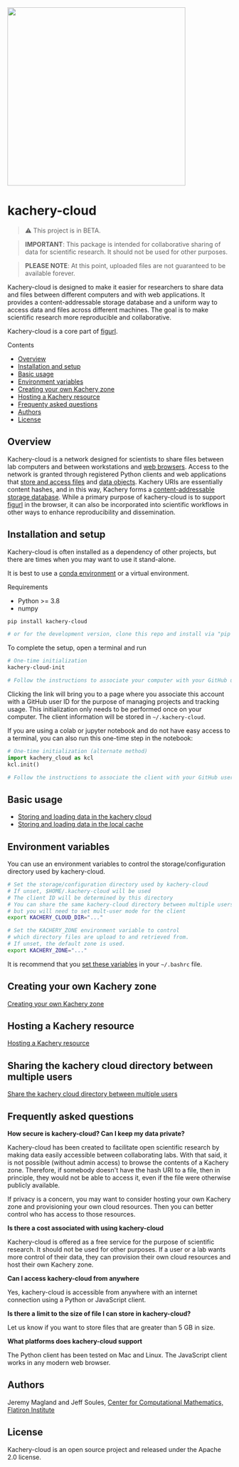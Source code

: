 <img src="https://user-images.githubusercontent.com/3679296/161265718-1127dd6a-a7c4-419b-b9e0-915740c418bc.svg" width="400px" />

# kachery-cloud

> :warning: This project is in BETA.

> **IMPORTANT**: This package is intended for collaborative sharing of data for scientific research. It should not be used for other purposes.

> **PLEASE NOTE**: At this point, uploaded files are not guaranteed to be available forever.

Kachery-cloud is designed to make it easier for researchers to share data and files between different computers and with web applications. It provides a content-addressable storage database and a uniform way to access data and files across different machines. The goal is to make scientific research more reproducible and collaborative.

Kachery-cloud is a core part of [figurl](https://github.com/flatironinstitute/figurl).

Contents

* [Overview](#overview)
* [Installation and setup](#installation-and-setup)
* [Basic usage](#basic-usage)
* [Environment variables](#environment-variables)
* [Creating your own Kachery zone](./doc/create_kachery_zone.md)
* [Hosting a Kachery resource](https://github.com/scratchrealm/kachery-resource/blob/main/README.md)
* [Frequenty asked questions](#frequently-asked-questions)
* [Authors](#authors)
* [License](#license)
## Overview

Kachery-cloud is a network designed for scientists to share files between lab computers and between workstations and [web browsers](https://github.com/flatironinstitute/figurl). Access to the network is granted through registered Python clients and web applications that [store and access files](doc/store_load_data.md) and [data objects](doc/store_load_data.md). Kachery URIs are essentially content hashes, and in this way, Kachery forms a [content-addressable storage database](https://gist.github.com/magland/e41b6c0823fe308c6e4176a54cfbdbe9). While a primary purpose of kachery-cloud is to support [figurl](https://github.com/flatironinstitute/figurl) in the browser, it can also be incorporated into scientific workflows in other ways to enhance reproducibility and dissemination.

## Installation and setup

Kachery-cloud is often installed as a dependency of other projects, but there are times when you may want to use it stand-alone.

It is best to use a [conda environment](https://gist.github.com/magland/7f3fecc6cdcd3fae99868c10f6b585c7) or a virtual environment.

Requirements
* Python >= 3.8
* numpy

```bash
pip install kachery-cloud

# or for the development version, clone this repo and install via "pip install -e ."
```

To complete the setup, open a terminal and run 

```bash
# One-time initialization
kachery-cloud-init

# Follow the instructions to associate your computer with your GitHub user on the kachery-cloud network
```

Clicking the link will bring you to a page where you associate this account with a GitHub user ID for the purpose of managing projects and tracking usage. This initialization only needs to be performed once on your computer. The client information will be stored in `~/.kachery-cloud`.

If you are using a colab or jupyter notebook and do not have easy access to a terminal, you can also run this one-time step in the notebook:

```python
# One-time initialization (alternate method)
import kachery_cloud as kcl
kcl.init()

# Follow the instructions to associate the client with your GitHub user on the kachery-cloud network
```

## Basic usage

* [Storing and loading data in the kachery cloud](doc/store_load_data.md)
* [Storing and loading data in the local cache](doc/store_load_data_local.md)

## Environment variables

You can use an environment variables to control the storage/configuration directory used by kachery-cloud.

```bash
# Set the storage/configuration directory used by kachery-cloud
# If unset, $HOME/.kachery-cloud will be used
# The client ID will be determined by this directory
# You can share the same kachery-cloud directory between multiple users,
# but you will need to set mult-user mode for the client
export KACHERY_CLOUD_DIR="..."

# Set the KACHERY_ZONE environment variable to control
# which directory files are upload to and retrieved from.
# If unset, the default zone is used.
export KACHERY_ZONE="..."
```

It is recommend that you [set these variables](https://gist.github.com/magland/518945134209c0c13789c963efda482f) in your `~/.bashrc` file.

## Creating your own Kachery zone

[Creating your own Kachery zone](./doc/create_kachery_zone.md)

## Hosting a Kachery resource

[Hosting a Kachery resource](https://github.com/scratchrealm/kachery-resource/blob/main/README.md)

## Sharing the kachery cloud directory between multiple users

[Share the kachery cloud directory between multiple users](./doc/share_kachery_cloud_directory_between_multiple_users.md)


## Frequently asked questions

**How secure is kachery-cloud? Can I keep my data private?**

Kachery-cloud has been created to facilitate open scientific research by making data easily accessible between collaborating labs. With that said, it is not possible (without admin access) to browse the contents of a Kachery zone. Therefore, if somebody doesn't have the hash URI to a file, then in principle, they would not be able to access it, even if the file were otherwise publicly available.

If privacy is a concern, you may want to consider hosting your own Kachery zone and provisioning your own cloud resources. Then you can better control who has access to those resources.

**Is there a cost associated with using kachery-cloud**

Kachery-cloud is offered as a free service for the purpose of scientific research. It should not be used for other purposes. If a user or a lab wants more control of their data, they can provision their own cloud resources and host their own Kachery zone.

**Can I access kachery-cloud from anywhere**

Yes, kachery-cloud is accessible from anywhere with an internet connection using a Python or JavaScript client.

**Is there a limit to the size of file I can store in kachery-cloud?**

Let us know if you want to store files that are greater than 5 GB in size.

**What platforms does kachery-cloud support**

The Python client has been tested on Mac and Linux. The JavaScript client works in any modern web browser.

## Authors

Jeremy Magland and Jeff Soules, [Center for Computational Mathematics, Flatiron Institute](https://www.simonsfoundation.org/flatiron/center-for-computational-mathematics)

## License

Kachery-cloud is an open source project and released under the Apache 2.0 license.
